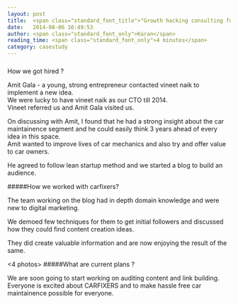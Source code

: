 ```yaml
---
layout: post
title:  <span class="standard_font_title">"Growth hacking consulting for a bootstrapped startup."</span>
date:   2014-08-06 16:49:53
author: <span class="standard_font_only">Karan</span>
reading_time: <span class="standard_font_only">4 minutes</span>
category: casestudy
---       
```

#####
<p class="standard_font_head">How we got hired ? </p>
<p class = "standard_font">
Amit Gala - a young, strong entrepreneur contacted vineet naik to implement a new idea.<br/>
We were lucky to have vineet naik as our CTO till 2014.               <br/>
Vineet referred us and Amit Gala visited us.
</p>

<!--more-->

<p class = "standard_font">
On discussing with Amit, I found that he had a strong insight about the car maintainence segment and he could easily think 3 years ahead of every idea in this space.<br/>
Amit wanted to improve lives of car mechanics and also try and offer value to car owners.                                                    <br/>

He agreed to follow lean startup method and we started a blog to build an audience.                                                          


#####How we worked with carfixers?


The team working on the blog had in depth domain knowledge and were new to digital marketing.

We demoed few techniques for them to get initial followers and discussed how they could find content creation ideas.

They did create valuable information and are now enjoying the result of the same.

<4 photos>
#####What are current plans ?

We are soon going to start working on auditing content and link building.<br/>
Everyone is excited about CARFIXERS and to make hassle free car maintainence possible for everyone.
</p>